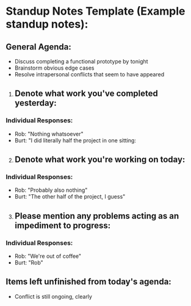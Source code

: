 # Standup Notes Template (Example standup notes):

## General Agenda:
- Discuss completing a functional prototype by tonight
- Brainstorm obvious edge cases
- Resolve intrapersonal conflicts that seem to have appeared

1. ## Denote what work you've completed yesterday:
### Individual Responses:
- Rob: "Nothing whatsoever"
- Burt: "I did literally half the project in one sitting:


2. ## Denote what work you're working on today:
### Individual Responses:
- Rob: "Probably also nothing"
- Burt: "The other half of the project, I guess"



3. ## Please mention any problems acting as an impediment to progress:
### Individual Responses:
- Rob: "We're out of coffee"
- Burt: "Rob"

## Items left unfinished from today's agenda:
- Conflict is still ongoing, clearly

